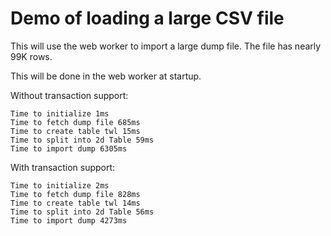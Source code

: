 # Demo of loading a large CSV file

This will use the web worker to import a 
large dump file. The file has nearly 99K rows.

This will be done in the web worker at startup.

Without transaction support:
```
Time to initialize 1ms
Time to fetch dump file 685ms
Time to create table twl 15ms
Time to split into 2d Table 59ms
Time to import dump 6305ms
```

With transaction support:
```
Time to initialize 2ms
Time to fetch dump file 828ms
Time to create table twl 14ms
Time to split into 2d Table 56ms
Time to import dump 4273ms
```
